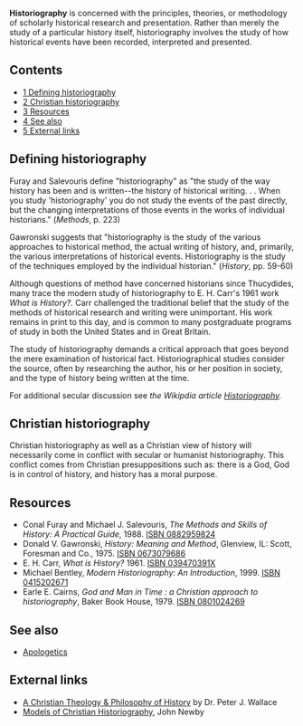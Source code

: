**Historiography** is concerned with the principles, theories, or
methodology of scholarly historical research and presentation.
Rather than merely the study of a particular history itself,
historiography involves the study of how historical events have
been recorded, interpreted and presented.

## Contents

-   [1 Defining historiography](#Defining_historiography)
-   [2 Christian historiography](#Christian_historiography)
-   [3 Resources](#Resources)
-   [4 See also](#See_also)
-   [5 External links](#External_links)

## Defining historiography

Furay and Salevouris define "historiography" as "the study of the
way history has been and is written--the history of historical
writing. . . When you study 'historiography' you do not study the
events of the past directly, but the changing interpretations of
those events in the works of individual historians." (*Methods*, p.
223)

Gawronski suggests that "historiography is the study of the various
approaches to historical method, the actual writing of history,
and, primarily, the various interpretations of historical events.
Historiography is the study of the techniques employed by the
individual historian." (*History*, pp. 59-60)

Although questions of method have concerned historians since
Thucydides, many trace the modern study of historiography to E. H.
Carr's 1961 work *What is History?.* Carr challenged the
traditional belief that the study of the methods of historical
research and writing were unimportant. His work remains in print to
this day, and is common to many postgraduate programs of study in
both the United States and in Great Britain.

The study of historiography demands a critical approach that goes
beyond the mere examination of historical fact. Historiographical
studies consider the source, often by researching the author, his
or her position in society, and the type of history being written
at the time.

For additional secular discussion see
*the Wikipdia article [Historiography](http://www.wikipedia.org/wiki/Historiography "wikipedia:Historiography").*
## Christian historiography

Christian historiography as well as a Christian view of history
will necessarily come in conflict with secular or humanist
historiography. This conflict comes from Christian presuppositions
such as: there is a God, God is in control of history, and history
has a moral purpose.


## Resources

-   Conal Furay and Michael J. Salevouris,
    *The Methods and Skills of History: A Practical Guide*, 1988.
    [ISBN 0882959824](http://www.theopedia.com/Special:BookSources/0882959824)
-   Donald V. Gawronski, *History: Meaning and Method*, Glenview,
    IL: Scott, Foresman and Co., 1975.
    [ISBN 0673079686](http://www.theopedia.com/Special:BookSources/0673079686)
-   E. H. Carr, *What is History?* 1961.
    [ISBN 039470391X](http://www.theopedia.com/Special:BookSources/039470391X)
-   Michael Bentley, *Modern Historiography: An Introduction*,
    1999.
    [ISBN 0415202671](http://www.theopedia.com/Special:BookSources/0415202671)
-   Earle E. Cairns,
    *God and Man in Time : a Christian approach to historiography*,
    Baker Book House, 1979.
    [ISBN 0801024269](http://www.theopedia.com/Special:BookSources/0801024269)

## See also

-   [Apologetics](Apologetics "Apologetics")

## External links

-   [A Christian Theology & Philosophy of History](http://www.peterwallace.org/philhist.txt)
    by Dr. Peter J. Wallace
-   [Models of Christian Historiography](http://thebigpicture.homestead.com/files/m2m3p35.htm),
    John Newby



